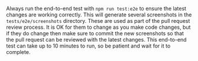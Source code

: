 Always run the end-to-end test with `npm run test:e2e` to ensure the latest changes are working correctly.  This will generate several screenshots in the `tests/e2e/screenshots` directory.  These are used as part of the pull request review process.  It is OK for them to change as you make code changes, but if they do change then make sure to commit the new screenshots so that the pull request can be reviewed with the latest changes.  This end-to-end test can take up to 10 minutes to run, so be patient and wait for it to complete.